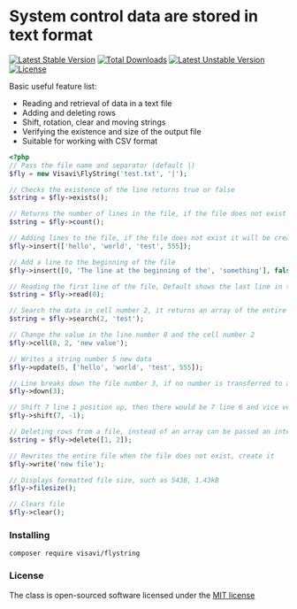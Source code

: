 # System control data are stored in text format

[![Latest Stable Version](https://poser.pugx.org/visavi/flystring/v/stable)](https://packagist.org/packages/visavi/flystring)
[![Total Downloads](https://poser.pugx.org/visavi/flystring/downloads)](https://packagist.org/packages/visavi/flystring)
[![Latest Unstable Version](https://poser.pugx.org/visavi/flystring/v/unstable)](https://packagist.org/packages/visavi/flystring)
[![License](https://poser.pugx.org/visavi/flystring/license)](https://packagist.org/packages/visavi/flystring)

Basic useful feature list:

 * Reading and retrieval of data in a text file
 * Adding and deleting rows
 * Shift, rotation, clear and moving strings
 * Verifying the existence and size of the output file
 * Suitable for working with CSV format

```php
<?php
// Pass the file name and separator (default |)
$fly = new Visavi\FlyString('test.txt', '|');

// Checks the existence of the line returns true or false
$string = $fly->exists();

// Returns the number of lines in the file, if the file does not exist returns 0
$string = $fly->count();

// Adding lines to the file, if the file does not exist it will be created, line is added to the file
$fly->insert(['hello', 'world', 'test', 555]);

// Add a line to the beginning of the file
$fly->insert([0, 'The line at the beginning of the', 'something'], false);

// Reading the first line of the file, Default shows the last line in the file
$string = $fly->read(0);

// Search the data in cell number 2, it returns an array of the entire row and line number
$string = $fly->search(2, 'test');

// Change the value in the line number 8 and the cell number 2
$fly->cell(8, 2, 'new value');

// Writes a string number 5 new data
$fly->update(5, ['hello', 'world', 'test', 555]);

// Line breaks down the file number 3, if no number is transferred to a null string
$fly->down(3);

// Shift 7 line 1 position up, then there would be 7 line 6 and vice versa
$fly->shift(7, -1);

// Deleting rows from a file, instead of an array can be passed an integer
$string = $fly->delete([1, 2]);

// Rewrites the entire file when the file does not exist, create it
$fly->write('new file');

// Displays formatted file size, such as 543B, 1.43kB
$fly->filesize();

// Clears file
$fly->clear();
```

### Installing

```
composer require visavi/flystring
```

### License

The class is open-sourced software licensed under the [MIT license](http://opensource.org/licenses/MIT)

